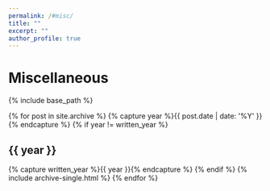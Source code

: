 ```yaml
---
permalink: /#misc/
title: ""
excerpt: ""
author_profile: true
---
```

# Miscellaneous

{% include base_path %}

{% for post in site.archive %}
  {% capture year %}{{ post.date | date: '%Y' }}{% endcapture %}
  {% if year != written_year %}
    <h2 id="{{ year | slugify }}" class="archive__subtitle">{{ year }}</h2>
    {% capture written_year %}{{ year }}{% endcapture %}
  {% endif %}
  {% include archive-single.html %}
{% endfor %}